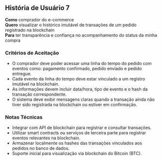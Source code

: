 ## História de Usuário 7

**Como** comprador do e-commerce  
**Quero** visualizar o histórico imutável de transações de um pedido registrado na blockchain  
**Para** ter transparência e confiança no acompanhamento do status da minha compra

### Critérios de Aceitação

- O comprador deve poder acessar uma linha do tempo do pedido com eventos como: pagamento confirmado, pedido enviado e pedido entregue.  
- Cada evento da linha do tempo deve estar vinculado a um registro imutável na blockchain.  
- As informações devem incluir data/hora, tipo de evento e o hash da transação correspondente.  
- O sistema deve exibir mensagens claras quando a transação ainda não tiver sido registrada na blockchain ou estiver em confirmação.

### Notas Técnicas

- Integrar com API de blockchain para registrar e consultar transações.  
- Utilizar smart contracts ou serviços de terceira parte para registrar eventos relevantes na blockchain.  
- Armazenar localmente os hashes das transações vinculados aos pedidos no banco de dados.  
- Suporte inicial para visualização via blockchain do Bitcoin (BTC).
